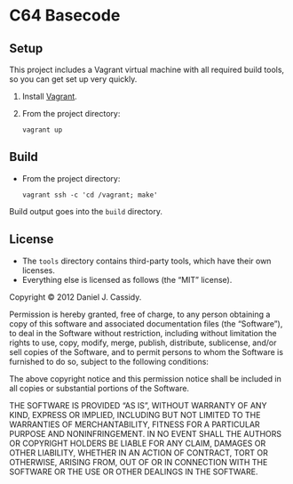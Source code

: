 # C64 Basecode

## Setup

This project includes a Vagrant virtual machine with all required build tools,
so you can get set up very quickly.

1.  Install [Vagrant][1].
2.  From the project directory:

        vagrant up


## Build

*   From the project directory:

        vagrant ssh -c 'cd /vagrant; make'

Build output goes into the `build` directory.


## License

*   The `tools` directory contains third-party tools, which have their own
    licenses.
*   Everything else is licensed as follows (the “MIT” license).

Copyright © 2012 Daniel J. Cassidy.

Permission is hereby granted, free of charge, to any person obtaining a copy
of this software and associated documentation files (the “Software”), to deal
in the Software without restriction, including without limitation the rights
to use, copy, modify, merge, publish, distribute, sublicense, and/or sell
copies of the Software, and to permit persons to whom the Software is
furnished to do so, subject to the following conditions:

The above copyright notice and this permission notice shall be included in all
copies or substantial portions of the Software.

THE SOFTWARE IS PROVIDED “AS IS”, WITHOUT WARRANTY OF ANY KIND, EXPRESS OR
IMPLIED, INCLUDING BUT NOT LIMITED TO THE WARRANTIES OF MERCHANTABILITY,
FITNESS FOR A PARTICULAR PURPOSE AND NONINFRINGEMENT. IN NO EVENT SHALL THE
AUTHORS OR COPYRIGHT HOLDERS BE LIABLE FOR ANY CLAIM, DAMAGES OR OTHER
LIABILITY, WHETHER IN AN ACTION OF CONTRACT, TORT OR OTHERWISE, ARISING FROM,
OUT OF OR IN CONNECTION WITH THE SOFTWARE OR THE USE OR OTHER DEALINGS IN THE
SOFTWARE.


[1]: http://vagrantup.com/
